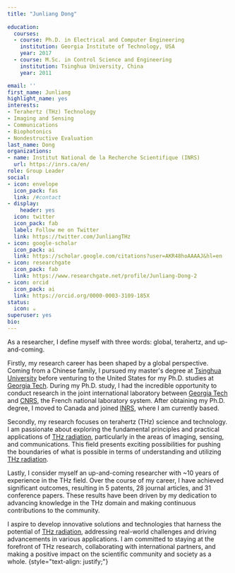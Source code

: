 ```yaml
---
title: "Junliang Dong"
  
education:
  courses:
  - course: Ph.D. in Electrical and Computer Engineering
    institution: Georgia Institute of Technology, USA
    year: 2017
  - course: M.Sc. in Control Science and Engineering
    institution: Tsinghua University, China
    year: 2011

email: ''
first_name: Junliang
highlight_name: yes
interests:
- Terahertz (THz) Technology
- Imaging and Sensing
- Communications
- Biophotonics
- Nondestructive Evaluation
last_name: Dong
organizations:
- name: Institut National de la Recherche Scientifique (INRS)
  url: https://inrs.ca/en/
role: Group Leader
social:
- icon: envelope
  icon_pack: fas
  link: /#contact
- display:
    header: yes
  icon: twitter
  icon_pack: fab
  label: Follow me on Twitter
  link: https://twitter.com/JunliangTHz
- icon: google-scholar
  icon_pack: ai
  link: https://scholar.google.com/citations?user=AKR48hoAAAAJ&hl=en
- icon: researchgate
  icon_pack: fab
  link: https://www.researchgate.net/profile/Junliang-Dong-2
- icon: orcid
  icon_pack: ai
  link: https://orcid.org/0000-0003-3109-185X
status:
  icon: ☕️
superuser: yes
bio: 
---
```


As a researcher, I define myself with three words: global, terahertz, and up-and-coming. 

Firstly, my research career has been shaped by a global perspective. Coming from a Chinese family, I pursued my master's degree at [Tsinghua University](https://www.tsinghua.edu.cn/en/) before venturing to the United States for my Ph.D. studies at [Georgia Tech](https://www.gatech.edu/). During my Ph.D. study, I had the incredible opportunity to conduct research in the joint international laboratory between [Georgia Tech](https://www.gatech.edu/) and [CNRS](https://www.cnrs.fr/en), the French national laboratory system. After obtaining my Ph.D. degree, I moved to Canada and joined [INRS](https://inrs.ca/en/), where I am currently based. 

Secondly, my research focuses on terahertz (THz) science and technology. I am passionate about exploring the fundamental principles and practical applications of [THz radiation](https://en.wikipedia.org/wiki/Terahertz_radiation), particularly in the areas of imaging, sensing, and communications. This field presents exciting possibilities for pushing the boundaries of what is possible in terms of understanding and utilizing [THz radiation](https://en.wikipedia.org/wiki/Terahertz_radiation).

Lastly, I consider myself an up-and-coming researcher with ~10 years of experience in the THz field. Over the course of my career, I have achieved significant outcomes, resulting in 5 patents, 28 journal articles, and 31 conference papers. These results have been driven by my dedication to advancing knowledge in the THz domain and making continuous contributions to the community.

I aspire to develop innovative solutions and technologies that harness the potential of [THz radiation](https://en.wikipedia.org/wiki/Terahertz_radiation), addressing real-world challenges and driving advancements in various applications. I am committed to staying at the forefront of THz research, collaborating with international partners, and making a positive impact on the scientific community and society as a whole.
{style="text-align: justify;"}
